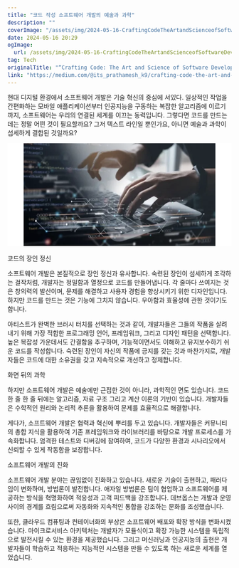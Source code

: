 ```yaml
---
title: "코드 작성 소프트웨어 개발의 예술과 과학"
description: ""
coverImage: "/assets/img/2024-05-16-CraftingCodeTheArtandScienceofSoftwareDevelopment_0.png"
date: 2024-05-16 20:29
ogImage: 
  url: /assets/img/2024-05-16-CraftingCodeTheArtandScienceofSoftwareDevelopment_0.png
tag: Tech
originalTitle: "“Crafting Code: The Art and Science of Software Development”"
link: "https://medium.com/@its_prathamesh_k9/crafting-code-the-art-and-science-of-software-development-17fbf7651bbc"
---
```



현대 디지털 환경에서 소프트웨어 개발은 기술 혁신의 중심에 서있다. 일상적인 작업을 간편화하는 모바일 애플리케이션부터 인공지능을 구동하는 복잡한 알고리즘에 이르기까지, 소프트웨어는 우리의 연결된 세계를 이끄는 동력입니다. 그렇다면 코드를 만드는 데는 정말 어떤 것이 필요할까요? 그저 텍스트 라인일 뿐인가요, 아니면 예술과 과학이 섬세하게 결합된 것일까요?

![CraftingCode](/assets/img/2024-05-16-CraftingCodeTheArtandScienceofSoftwareDevelopment_0.png)

코드의 장인 정신

소프트웨어 개발은 본질적으로 장인 정신과 유사합니다. 숙련된 장인이 섬세하게 조각하는 걸작처럼, 개발자는 정밀함과 열정으로 코드를 만들어냅니다. 각 줄마다 쓰여지는 것은 창의력의 발산이며, 문제를 해결하고 사용자 경험을 향상시키기 위한 디자인입니다. 하지만 코드를 만드는 것은 기능에 그치지 않습니다. 우아함과 효율성에 관한 것이기도 합니다.

<div class="content-ad"></div>

아티스트가 완벽한 브러시 터치를 선택하는 것과 같이, 개발자들은 그들의 작품을 살려내기 위해 가장 적합한 프로그래밍 언어, 프레임워크, 그리고 디자인 패턴을 선택합니다. 높은 복잡성 가운데서도 간결함을 추구하며, 기능적이면서도 이해하고 유지보수하기 쉬운 코드를 작성합니다. 숙련된 장인이 자신의 작품에 긍지를 갖는 것과 마찬가지로, 개발자들은 코드에 대한 소유권을 갖고 지속적으로 개선하고 정제합니다.

화면 뒤의 과학

하지만 소프트웨어 개발은 예술에만 근접한 것이 아니라, 과학적인 면도 있습니다. 코드 한 줄 한 줄 뒤에는 알고리즘, 자료 구조 그리고 계산 이론의 기반이 있습니다. 개발자들은 수학적인 원리와 논리적 추론을 활용하여 문제를 효율적으로 해결합니다.

게다가, 소프트웨어 개발은 협력과 혁신에 뿌리를 두고 있습니다. 개발자들은 커뮤니티의 총합 지식을 활용하여 기존 프레임워크와 라이브러리를 바탕으로 개발 프로세스를 가속화합니다. 엄격한 테스트와 디버깅에 참여하여, 코드가 다양한 환경과 시나리오에서 신뢰할 수 있게 작동함을 보장합니다.

<div class="content-ad"></div>

소프트웨어 개발의 진화

소프트웨어 개발 분야는 끊임없이 진화하고 있습니다. 새로운 기술이 출현하고, 패러다임이 변화하며, 방법론이 발전합니다. 애자일 방법론은 팀이 협업하고 소프트웨어를 제공하는 방식을 혁명화하여 적응성과 고객 피드백을 강조합니다. 데브옵스는 개발과 운영 사이의 경계를 흐림으로써 자동화와 지속적인 통합을 강조하는 문화를 조성했습니다.

또한, 클라우드 컴퓨팅과 컨테이너화의 부상은 소프트웨어 배포와 확장 방식을 변화시켰습니다. 마이크로서비스 아키텍처는 개발자가 모듈식이고 확장 가능한 시스템을 독립적으로 발전시킬 수 있는 환경을 제공했습니다. 그리고 머신러닝과 인공지능의 출현은 개발자들이 학습하고 적응하는 지능적인 시스템을 만들 수 있도록 하는 새로운 세계를 열었습니다.